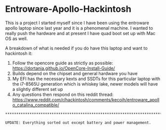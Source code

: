 # Entroware-Apollo-Hackintosh

This is a project I started myself since I have been using the entroware apollo laptop since last year and it is a phenomenal machine. I wanted to really push the hardware and at present I have quad boot set up with Mac OS as well.

A breakdown of what is needed if you do have this laptop and want to hackintosh it:
  1. Follow the opencore guide as strictly as possible:
  https://dortania.github.io/OpenCore-Install-Guide/
  2. Builds depend on the chipset and general hardware you have
  3. My EFI has the necessary kexts and SSDTs for this particular laptop with the i7-8565U generation which is whiskey lake, newer models will have a slightly different set up
  4. Any questions then respond on this reddit thread:
    https://www.reddit.com/r/hackintosh/comments/kecoih/entroware_apollo_catalina_compatible/
    
    ******************************************************************************************
    
    UPDATE: Everything sorted out except battery and power management.

